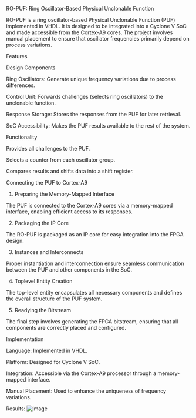 RO-PUF: Ring Oscillator-Based Physical Unclonable Function

RO-PUF is a ring oscillator-based Physical Unclonable Function (PUF) implemented in VHDL. It is designed to be integrated into a Cyclone V SoC and made accessible from the Cortex-A9 cores. The project involves manual placement to ensure that oscillator frequencies primarily depend on process variations.

Features

Design Components

Ring Oscillators: Generate unique frequency variations due to process differences.

Control Unit: Forwards challenges (selects ring oscillators) to the unclonable function.

Response Storage: Stores the responses from the PUF for later retrieval.

SoC Accessibility: Makes the PUF results available to the rest of the system.

Functionality

Provides all challenges to the PUF.

Selects a counter from each oscillator group.

Compares results and shifts data into a shift register.

Connecting the PUF to Cortex-A9

1. Preparing the Memory-Mapped Interface

The PUF is connected to the Cortex-A9 cores via a memory-mapped interface, enabling efficient access to its responses.

2. Packaging the IP Core

The RO-PUF is packaged as an IP core for easy integration into the FPGA design.

3. Instances and Interconnects

Proper instantiation and interconnection ensure seamless communication between the PUF and other components in the SoC.

4. Toplevel Entity Creation

The top-level entity encapsulates all necessary components and defines the overall structure of the PUF system.

5. Readying the Bitstream

The final step involves generating the FPGA bitstream, ensuring that all components are correctly placed and configured.

Implementation

Language: Implemented in VHDL.

Platform: Designed for Cyclone V SoC.

Integration: Accessible via the Cortex-A9 processor through a memory-mapped interface.

Manual Placement: Used to enhance the uniqueness of frequency variations.

Results:
![image](https://github.com/user-attachments/assets/b3c254a9-1f28-4cca-8de1-7930c670eeaa)
